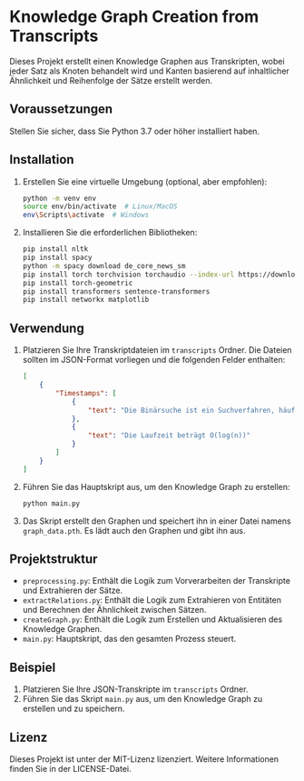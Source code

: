 
# Knowledge Graph Creation from Transcripts

Dieses Projekt erstellt einen Knowledge Graphen aus Transkripten, wobei jeder Satz als Knoten behandelt wird und Kanten basierend auf inhaltlicher Ähnlichkeit und Reihenfolge der Sätze erstellt werden.

## Voraussetzungen

Stellen Sie sicher, dass Sie Python 3.7 oder höher installiert haben.

## Installation

1. Erstellen Sie eine virtuelle Umgebung (optional, aber empfohlen):
   ```bash
   python -m venv env
   source env/bin/activate  # Linux/MacOS
   env\Scripts\activate  # Windows
   ```

2. Installieren Sie die erforderlichen Bibliotheken:
   ```bash
   pip install nltk
   pip install spacy
   python -m spacy download de_core_news_sm
   pip install torch torchvision torchaudio --index-url https://download.pytorch.org/whl/cu118  # für CUDA 11.8
   pip install torch-geometric
   pip install transformers sentence-transformers
   pip install networkx matplotlib
   ```

## Verwendung

1. Platzieren Sie Ihre Transkriptdateien im `transcripts` Ordner. Die Dateien sollten im JSON-Format vorliegen und die folgenden Felder enthalten:
   ```json
   [
       {
           "Timestamps": [
               {
                   "text": "Die Binärsuche ist ein Suchverfahren, häufig genutzt in der Informatik"
               },
               {
                   "text": "Die Laufzeit beträgt O(log(n))"
               }
           ]
       }
   ]
   ```

2. Führen Sie das Hauptskript aus, um den Knowledge Graph zu erstellen:
   ```bash
   python main.py
   ```

3. Das Skript erstellt den Graphen und speichert ihn in einer Datei namens `graph_data.pth`. Es lädt auch den Graphen und gibt ihn aus.

## Projektstruktur

- `preprocessing.py`: Enthält die Logik zum Vorverarbeiten der Transkripte und Extrahieren der Sätze.
- `extractRelations.py`: Enthält die Logik zum Extrahieren von Entitäten und Berechnen der Ähnlichkeit zwischen Sätzen.
- `createGraph.py`: Enthält die Logik zum Erstellen und Aktualisieren des Knowledge Graphen.
- `main.py`: Hauptskript, das den gesamten Prozess steuert.

## Beispiel

1. Platzieren Sie Ihre JSON-Transkripte im `transcripts` Ordner.
2. Führen Sie das Skript `main.py` aus, um den Knowledge Graph zu erstellen und zu speichern.

## Lizenz

Dieses Projekt ist unter der MIT-Lizenz lizenziert. Weitere Informationen finden Sie in der LICENSE-Datei.

